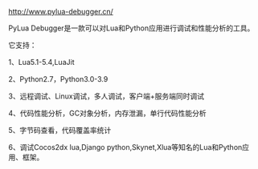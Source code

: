 http://www.pylua-debugger.cn/

PyLua Debugger是一款可以对Lua和Python应用进行调试和性能分析的工具。

它支持：

1、Lua5.1-5.4,LuaJit

2、Python2.7，Python3.0-3.9

3、远程调试、Linux调试，多人调试，客户端+服务端同时调试

4、代码性能分析，GC对象分析，内存泄漏，单行代码性能分析

5、字节码查看，代码覆盖率统计

6、调试Cocos2dx lua,Django python,Skynet,Xlua等知名的Lua和Python应用、框架。
